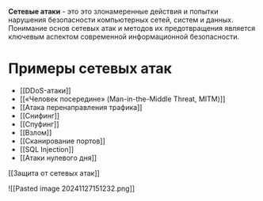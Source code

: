 **Сетевые атаки** - это это злонамеренные действия и попытки нарушения безопасности компьютерных сетей, систем и данных. Понимание основ сетевых атак и методов их предотвращения является ключевым аспектом современной информационной безопасности.


# Примеры сетевых атак
- [[DDoS-атаки]]
- [[«Человек посередине» (Man-in-the-Middle Threat, MITM)]]
- [[Атака перенаправления трафика]]
- [[Снифинг]]
- [[Спуфинг]]
- [[Взлом]]
- [[Сканирование портов]]
- [[SQL Injection]]
- [[Атаки нулевого дня]]

[[Защита от сетевых атак]]

![[Pasted image 20241127151232.png]]

